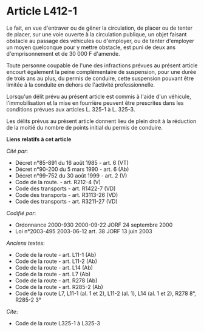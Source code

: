 # Article L412-1

Le fait, en vue d'entraver ou de gêner la circulation, de placer ou de tenter de placer, sur une voie ouverte à la
circulation publique, un objet faisant obstacle au passage des véhicules ou d'employer, ou de tenter d'employer un moyen
quelconque pour y mettre obstacle, est puni de deux ans d'emprisonnement et de 30 000 F d'amende.

Toute personne coupable de l'une des infractions prévues au présent article encourt également la peine complémentaire de
suspension, pour une durée de trois ans au plus, du permis de conduire, cette suspension pouvant être limitée à la conduite
en dehors de l'activité professionnelle.

Lorsqu'un délit prévu au présent article est commis à l'aide d'un véhicule, l'immobilisation et la mise en fourrière peuvent
être prescrites dans les conditions prévues aux articles L. 325-1 à L. 325-3.

Les délits prévus au présent article donnent lieu de plein droit à la réduction de la moitié du nombre de points initial du
permis de conduire.

**Liens relatifs à cet article**

_Cité par_:

  - Décret n°85-891 du 16 août 1985 - art. 6 (VT)
  - Décret n°90-200 du 5 mars 1990 - art. 6 (Ab)
  - Décret n°99-752 du 30 août 1999 - art. 2 (V)
  - Code de la route. - art. R212-4 (V)
  - Code des transports - art. R1422-7 (VD)
  - Code des transports - art. R3113-26 (VD)
  - Code des transports - art. R3211-27 (VD)

_Codifié par_:

  - Ordonnance 2000-930 2000-09-22 JORF 24 septembre 2000
  - Loi n°2003-495 2003-06-12 art. 38 JORF 13 juin 2003

_Anciens textes_:

  - Code de la route - art. L11-1 (Ab)
  - Code de la route - art. L11-2 (Ab)
  - Code de la route - art. L14 (Ab)
  - Code de la route - art. L7 (Ab)
  - Code de la route - art. R278 (Ab)
  - Code de la route - art. R285-2 (Ab)
  - Code de la route L7, L11-1 (al. 1 et 2), L11-2 (al. 1), L14 (al. 1 et 2), R278 8°, R285-2 3°

_Cite_:

  - Code de la route L325-1 à L325-3
